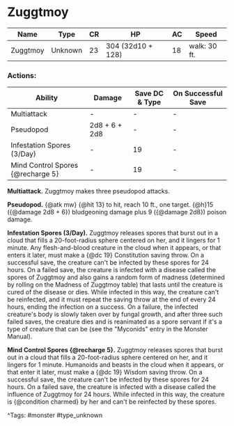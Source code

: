 # Zuggtmoy

| Name | Type | CR | HP | AC | Speed |
|------|------|----|----|----|-------|
| Zuggtmoy | Unknown | 23 | 304 (32d10 + 128) | 18 | walk: 30 ft. |

### Actions:

| Ability | Damage | Save DC & Type | On Successful Save |
|---------|--------|----------------|--------------------|
| Multiattack | - | - | - |
| Pseudopod | 2d8 + 6 + 2d8 | - | - |
| Infestation Spores (3/Day) | - | 19 | - |
| Mind Control Spores {@recharge 5} | - | 19 | - |


**Multiattack.** Zuggtmoy makes three pseudopod attacks.

**Pseudopod.** {@atk mw} {@hit 13} to hit, reach 10 ft., one target. {@h}15 ({@damage 2d8 + 6}) bludgeoning damage plus 9 ({@damage 2d8}) poison damage.

**Infestation Spores (3/Day).** Zuggtmoy releases spores that burst out in a cloud that fills a 20-foot-radius sphere centered on her, and it lingers for 1 minute. Any flesh-and-blood creature in the cloud when it appears, or that enters it later, must make a {@dc 19} Constitution saving throw. On a successful save, the creature can't be infected by these spores for 24 hours. On a failed save, the creature is infected with a disease called the spores of Zuggtmoy and also gains a random form of madness (determined by rolling on the Madness of Zuggtmoy table) that lasts until the creature is cured of the disease or dies. While infected in this way, the creature can't be reinfected, and it must repeat the saving throw at the end of every 24 hours, ending the infection on a success. On a failure, the infected creature's body is slowly taken over by fungal growth, and after three such failed saves, the creature dies and is reanimated as a spore servant if it's a type of creature that can be (see the "Myconids" entry in the Monster Manual).

**Mind Control Spores {@recharge 5}.** Zuggtmoy releases spores that burst out in a cloud that fills a 20-foot-radius sphere centered on her, and it lingers for 1 minute. Humanoids and beasts in the cloud when it appears, or that enter it later, must make a {@dc 19} Wisdom saving throw. On a successful save, the creature can't be infected by these spores for 24 hours. On a failed save, the creature is infected with a disease called the influence of Zuggtmoy for 24 hours. While infected in this way, the creature is {@condition charmed} by her and can't be reinfected by these spores.

^Tags: #monster #type_unknown